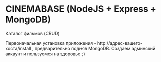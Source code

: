 # CINEMABASE (NodeJS + Express + MongoDB)
Каталог фильмов (CRUD)

Первоначальная установка приложения - http://адрес-вашего-хоста/install , предварительно подняв MongoDB.
Создаем админский аккаунт и пользуемся на здоровье ;)
